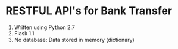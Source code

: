 # RESTFUL API's for Bank Transfer

1. Written using Python 2.7
2. Flask 1.1
3. No database: Data stored in memory (dictionary)
